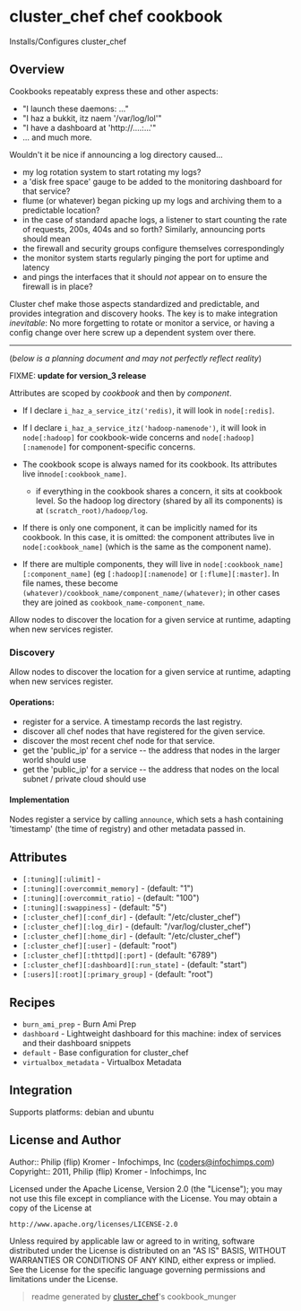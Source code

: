 # cluster_chef chef cookbook

Installs/Configures cluster_chef

## Overview

Cookbooks repeatably express these and other aspects:
* "I launch these daemons: ..."
* "I haz a bukkit, itz naem '/var/log/lol'"
* "I have a dashboard at 'http://....:...'"
* ... and much more.

Wouldn't it be nice if announcing a log directory caused...
  - my log rotation system to start rotating my logs?
  - a 'disk free space' gauge to be added to the monitoring dashboard for that service?
  - flume (or whatever) began picking up my logs and archiving them to a predictable location?
  - in the case of standard apache logs, a listener to start counting the rate of requests, 200s, 404s and so forth?
Similarly, announcing ports should mean
  - the firewall and security groups configure themselves correspondingly
  - the monitor system starts regularly pinging the port for uptime and latency 
  - and pings the interfaces that it should *not* appear on to ensure the firewall is in place?

Cluster chef make those aspects standardized and predictable, and provides integration and discovery hooks. The key is to make integration *inevitable*: No more forgetting to rotate or monitor a service, or having a config change over here screw up a dependent system over there.

__________________________________________________________________________

(*below is a planning document and may not perfectly reflect reality*)

FIXME: **update for version_3 release**

Attributes are scoped by *cookbook* and then by *component*.
* If I declare `i_haz_a_service_itz('redis)`, it will look in `node[:redis]`.
* If I declare `i_haz_a_service_itz('hadoop-namenode')`, it will look in `node[:hadoop]` for cookbook-wide concerns and `node[:hadoop][:namenode]` for component-specific concerns.

* The cookbook scope is always named for its cookbook. Its attributes live in`node[:cookbook_name]`.
  - if everything in the cookbook shares a concern, it sits at cookbook level. So the hadoop log directory (shared by all its components) is at `(scratch_root)/hadoop/log`.
* If there is only one component, it can be implicitly named for its cookbook. In this case, it is omitted: the component attributes live in `node[:cookbook_name]` (which is the same as the component name).
* If there are multiple components, they will live in `node[:cookbook_name][:component_name]` (eg `[:hadoop][:namenode]` or `[:flume][:master]`. In file names, these become `(whatever)/cookbook_name/component_name/(whatever)`; in other cases they are joined as `cookbook_name-component_name`.

Allow nodes to discover the location for a given service at runtime, adapting when new services register.

### Discovery

Allow nodes to discover the location for a given service at runtime, adapting
when new services register.

#### Operations:

* register for a service. A timestamp records the last registry.
* discover all chef nodes that have registered for the given service.
* discover the most recent chef node for that service.
* get the 'public_ip' for a service -- the address that nodes in the larger
  world should use
* get the 'public_ip' for a service -- the address that nodes on the local
  subnet / private cloud should use

#### Implementation

Nodes register a service by calling `announce`, which sets a hash containing
'timestamp' (the time of registry) and other metadata passed in. 

## Attributes

* `[:tuning][:ulimit]`         - 
* `[:tuning][:overcommit_memory]` -  (default: "1")
* `[:tuning][:overcommit_ratio]` -  (default: "100")
* `[:tuning][:swappiness]`     -  (default: "5")
* `[:cluster_chef][:conf_dir]`        -  (default: "/etc/cluster_chef")
* `[:cluster_chef][:log_dir]`         -  (default: "/var/log/cluster_chef")
* `[:cluster_chef][:home_dir]`        -  (default: "/etc/cluster_chef")
* `[:cluster_chef][:user]`            -  (default: "root")
* `[:cluster_chef][:thttpd][:port]`   -  (default: "6789")
* `[:cluster_chef][:dashboard][:run_state]` -  (default: "start")
* `[:users][:root][:primary_group]`   -  (default: "root")

## Recipes 

* `burn_ami_prep`            - Burn Ami Prep
* `dashboard`                - Lightweight dashboard for this machine: index of services and their dashboard snippets
* `default`                  - Base configuration for cluster_chef
* `virtualbox_metadata`      - Virtualbox Metadata
## Integration

Supports platforms: debian and ubuntu


## License and Author

Author::                Philip (flip) Kromer - Infochimps, Inc (<coders@infochimps.com>)
Copyright::             2011, Philip (flip) Kromer - Infochimps, Inc

Licensed under the Apache License, Version 2.0 (the "License");
you may not use this file except in compliance with the License.
You may obtain a copy of the License at

    http://www.apache.org/licenses/LICENSE-2.0

Unless required by applicable law or agreed to in writing, software
distributed under the License is distributed on an "AS IS" BASIS,
WITHOUT WARRANTIES OR CONDITIONS OF ANY KIND, either express or implied.
See the License for the specific language governing permissions and
limitations under the License.

> readme generated by [cluster_chef](http://github.com/infochimps/cluster_chef)'s cookbook_munger
